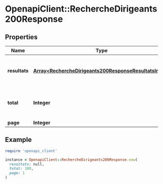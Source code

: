 # OpenapiClient::RechercheDirigeants200Response

## Properties

| Name | Type | Description | Notes |
| ---- | ---- | ----------- | ----- |
| **resultats** | [**Array&lt;RechercheDirigeants200ResponseResultatsInner&gt;**](RechercheDirigeants200ResponseResultatsInner.md) | Liste des dirigeants qui correspondent à la recherche. | [optional] |
| **total** | **Integer** | Nombre de dirigeants qui correspondent à la recherche. | [optional] |
| **page** | **Integer** | Page actuelle. | [optional] |

## Example

```ruby
require 'openapi_client'

instance = OpenapiClient::RechercheDirigeants200Response.new(
  resultats: null,
  total: 100,
  page: 1
)
```


